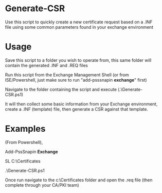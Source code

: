 # Generate-CSR
Use this script to quickly create a new certificate request based on a .INF file using some common parameters found in your exchange environment

# Usage
Save this script to a folder you wish to operate from, this same folder will contain the generated .INF and .REQ files

Run this script from the Exchange Management Shell (or from ISE/Powershell, just make sure to run "add-psssnapin **exchange**" first)

Navigate to the folder containing the script and execute (.\Generate-CSR.ps1)

It will then collect some basic information from your Exchange environment, create a .INF (template) file, then generate a CSR against that template.

# Examples

(From Powershell),

Add-PssSnapin **Exchange**

SL C:\Certificates

.\Generate-CSR.ps1

Once run navigate to the c:\Certificates folder and open the .req file (then complete through your CA/PKI team)
